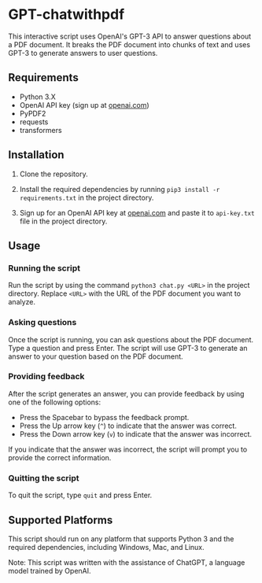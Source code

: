 # GPT-chatwithpdf

This interactive script uses OpenAI's GPT-3 API to answer questions about a PDF document. It breaks the PDF document into chunks of text and uses GPT-3 to generate answers to user questions.

## Requirements

* Python 3.X
* OpenAI API key (sign up at [openai.com](https://openai.com/))
* PyPDF2
* requests
* transformers

## Installation

1. Clone the repository.

2. Install the required dependencies by running `pip3 install -r requirements.txt` in the project directory.

3. Sign up for an OpenAI API key at [openai.com](https://openai.com/) and paste it to `api-key.txt` file in the project directory.

## Usage

### Running the script

Run the script by using the command `python3 chat.py <URL>` in the project directory. Replace `<URL>` with the URL of the PDF document you want to analyze.

### Asking questions

Once the script is running, you can ask questions about the PDF document. Type a question and press Enter. The script will use GPT-3 to generate an answer to your question based on the PDF document.

### Providing feedback

After the script generates an answer, you can provide feedback by using one of the following options:

* Press the Spacebar to bypass the feedback prompt.
* Press the Up arrow key (`^`) to indicate that the answer was correct.
* Press the Down arrow key (`v`) to indicate that the answer was incorrect.

If you indicate that the answer was incorrect, the script will prompt you to provide the correct information.

### Quitting the script

To quit the script, type `quit` and press Enter.

## Supported Platforms

This script should run on any platform that supports Python 3 and the required dependencies, including Windows, Mac, and Linux.

Note: This script was written with the assistance of ChatGPT, a language model trained by OpenAI.
